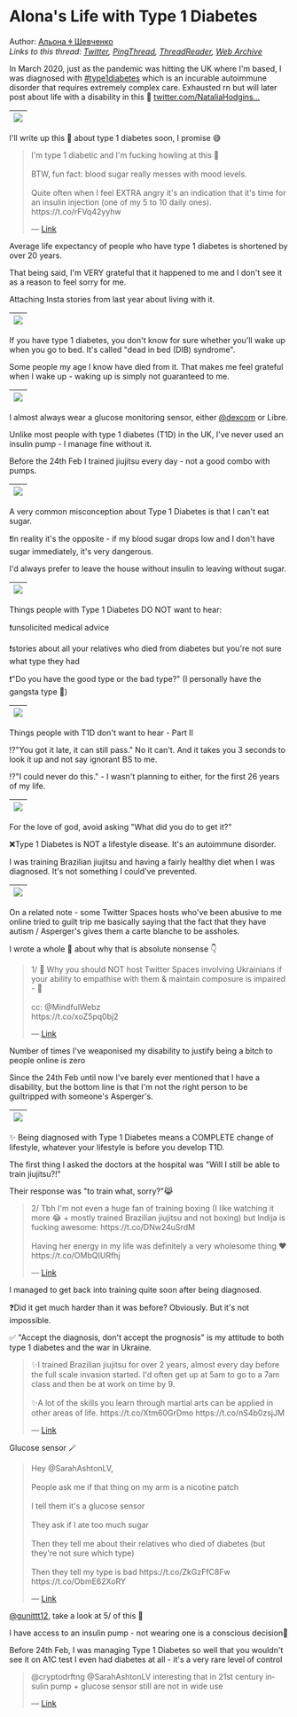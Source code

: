 # Alona\'s Life with Type 1 Diabetes

Author: [Альона ꑭ Шевченко](https://twitter.com/cryptodrftng)  
*Links to this thread: [Twitter](https://twitter.com/cryptodrftng/status/1533934344854814720), [PingThread](https://pingthread.com/thread/1533934344854814720), [ThreadReader](https://threadreaderapp.com/thread/1533934344854814720.html), [Web Archive](https://web.archive.org/web/*/https://twitter.com/cryptodrftng/status/1533934344854814720)*

In March 2020, just as the pandemic was hitting the UK where I'm based, I was diagnosed with [#type1diabetes](https://twitter.com/hashtag/type1diabetes) which is an incurable autoimmune disorder that requires extremely complex care. Exhausted rn but will later post about life with a disability in this 🧵  [twitter.com/NataliaHodgins…](https://twitter.com/NataliaHodgins/status/1532666873069744128)

| [![](/media/1562754475773034497/3_1533934340232601606.jpg)](/media/1562754475773034497/3_1533934340232601606.jpg) |
| :-: |

I'll write up this 🧵 about type 1 diabetes soon, I promise 😅

<blockquote class="twitter-tweet">
    <p lang="en" dir="ltr">
    I&#39;m type 1 diabetic and I&#39;m fucking howling at this 🤣<br />
    <br />
    BTW, fun fact: blood sugar really messes with mood levels.<br />
    <br />
    Quite often when I feel EXTRA angry it&#39;s an indication that it&#39;s time for an insulin injection (one of my 5 to 10 daily ones). https://t.co/rFVq42yyhw<br />
    </p>
    &mdash; <a href="https://twitter.com/cryptodrftng/status/1556787628778946565">Link</a>
</blockquote>

Average life expectancy of people who have type 1 diabetes is shortened by over 20 years. 

That being said, I'm VERY grateful that it happened to me and I don't see it as a reason to feel sorry for me.

Attaching Insta stories from last year about living with it.

| [![](/media/1562754475773034497/3_1556795252735868928.jpg)](/media/1562754475773034497/3_1556795252735868928.jpg) |
| :-: |

If you have type 1 diabetes, you don't know for sure whether you'll wake up when you go to bed. It's called "dead in bed (DIB) syndrome". 

Some people my age I know have died from it. That makes me feel grateful when I wake up - waking up is simply not guaranteed to me.

| [![](/media/1562754475773034497/3_1556796347860324354.jpg)](/media/1562754475773034497/3_1556796347860324354.jpg) |
| :-: |

I almost always wear a glucose monitoring sensor, either [@dexcom](https://twitter.com/dexcom) or Libre. 

Unlike most people with type 1 diabetes (T1D) in the UK, I've never used an insulin pump - I manage fine without it. 

Before the 24th Feb I trained jiujitsu every day - not a good combo with pumps.

| [![](/media/1562754475773034497/3_1556797385006882817.jpg)](/media/1562754475773034497/3_1556797385006882817.jpg) |
| :-: |

A very common misconception about Type 1 Diabetes is that I can't eat sugar.

❗️In reality it's the opposite - if my blood sugar drops low and I don't have sugar immediately, it's very dangerous. 

I'd always prefer to leave the house without insulin to leaving without sugar.

| [![](/media/1562754475773034497/3_1556798159547994113.jpg)](/media/1562754475773034497/3_1556798159547994113.jpg) |
| :-: |

Things people with Type 1 Diabetes DO NOT want to hear:

❗️unsolicited medical advice

❗️stories about all your relatives who died from diabetes but you're not sure what type they had 

❗️"Do you have the good type or the bad type?" (I personally have the gangsta type 🔫)

| [![](/media/1562754475773034497/3_1556799748065091585.jpg)](/media/1562754475773034497/3_1556799748065091585.jpg) |
| :-: |

Things people with T1D don't want to hear - Part II  

⁉️"You got it late, it can still pass." No it can't. And it takes you 3 seconds to look it up and not say ignorant BS to me.

⁉️"I could never do this." - I wasn't planning to either, for the first 26 years of my life.

| [![](/media/1562754475773034497/3_1556800718211883010.jpg)](/media/1562754475773034497/3_1556800718211883010.jpg) |
| :-: |

For the love of god, avoid asking "What did you do to get it?"

❌Type 1 Diabetes is NOT a lifestyle disease. It's an autoimmune disorder.

I was training Brazilian jiujitsu and having a fairly healthy diet when I was diagnosed. It's not something I could've prevented.

| [![](/media/1562754475773034497/3_1556801562873307136.jpg)](/media/1562754475773034497/3_1556801562873307136.jpg) |
| :-: |

On a related note - some Twitter Spaces hosts who've been abusive to me online tried to guilt trip me basically saying that the fact that they have autism / Asperger's gives them a carte blanche to be assholes.

I wrote a whole 🧵 about why that is absolute nonsense 👇

<blockquote class="twitter-tweet">
    <p lang="en" dir="ltr">
    1/ 🧠 Why you should NOT host Twitter Spaces involving Ukrainians if your ability to empathise with them &amp; maintain composure is impaired - 🧵<br />
    <br />
    cc: @MindfulWebz <br />
    https://t.co/xoZ5pq0bj2<br />
    </p>
    &mdash; <a href="https://twitter.com/cryptodrftng/status/1546448221005914113">Link</a>
</blockquote>

Number of times I've weaponised my disability to justify being a bitch to people online is zero

Since the 24th Feb until now I've barely ever mentioned that I have a disability, but the bottom line is that I'm not the right person to be guiltripped with someone's Asperger's.

| [![](/media/1562754475773034497/16_1556804441243779073.)](/media/1562754475773034497/16_1556804441243779073.) |
| :-: |

✨ Being diagnosed with Type 1 Diabetes means a COMPLETE change of lifestyle, whatever your lifestyle is before you develop T1D. 

The first thing I asked the doctors at the hospital was "Will I still be able to train jiujitsu?!" 

Their response was "to train what, sorry?"😹

<blockquote class="twitter-tweet">
    <p lang="en" dir="ltr">
    2/ Tbh I&#39;m not even a huge fan of training boxing (I like watching it more 😂 &#43; mostly trained Brazilian jiujitsu and not boxing) but Indija is fucking awesome: https://t.co/DNw24uSrdM <br />
    <br />
    Having her energy in my life was definitely a very wholesome thing ❤️ https://t.co/OMbQIURfhj<br />
    </p>
    &mdash; <a href="https://twitter.com/cryptodrftng/status/1538796462741590016">Link</a>
</blockquote>

I managed to get back into training quite soon after being diagnosed.

❓Did it get much harder than it was before? Obviously. But it's not impossible. 

✅ "Accept the diagnosis, don't accept the prognosis" is my attitude to both type 1 diabetes and the war in Ukraine.

<blockquote class="twitter-tweet">
    <p lang="en" dir="ltr">
    ✨I trained Brazilian jiujitsu for over 2 years, almost every day before the full scale invasion started. I&#39;d often get up at 5am to go to a 7am class and then be at work on time by 9. <br />
    <br />
    ✨A lot of the skills you learn through martial arts can be applied in other areas of life. https://t.co/Xtm60GrDmo https://t.co/nS4b0zsjJM<br />
    </p>
    &mdash; <a href="https://twitter.com/cryptodrftng/status/1541241205027229696">Link</a>
</blockquote>

Glucose sensor 🪄

<blockquote class="twitter-tweet">
    <p lang="en" dir="ltr">
    Hey @SarahAshtonLV,<br />
    <br />
    People ask me if that thing on my arm is a nicotine patch<br />
    <br />
    I tell them it&#39;s a glucose sensor<br />
    <br />
    They ask if I ate too much sugar<br />
    <br />
    Then they tell me about their relatives who died of diabetes (but they&#39;re not sure which type)<br />
    <br />
    Then they tell my type is bad https://t.co/ZkGzFfC8Fw https://t.co/ObmE62XoRY<br />
    </p>
    &mdash; <a href="https://twitter.com/cryptodrftng/status/1562732117896835072">Link</a>
</blockquote>

[@gunittt12](https://twitter.com/gunittt12), take a look at 5/ of this 🧵

I have access to an insulin pump - not wearing one is a conscious decision🙂

Before 24th Feb, I was managing Type 1 Diabetes so well that you wouldn't see it on A1C test I even had diabetes at all - it's a very rare level of control

<blockquote class="twitter-tweet">
    <p lang="en" dir="ltr">
    @cryptodrftng @SarahAshtonLV interesting that in 21st century insulin pump &#43; glucose sensor still are not in wide use<br />
    </p>
    &mdash; <a href="https://twitter.com/gunittt12/status/1562739595074490369">Link</a>
</blockquote>
